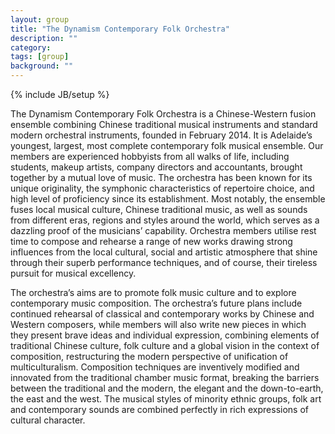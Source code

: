 ```yaml
---
layout: group
title: "The Dynamism Contemporary Folk Orchestra"
description: ""
category: 
tags: [group]
background: ""
---
```

{% include JB/setup %}


The Dynamism Contemporary Folk Orchestra is a Chinese-Western fusion ensemble combining Chinese traditional musical instruments and standard modern orchestral instruments, founded in February 2014. It is Adelaide’s youngest, largest, most complete contemporary folk musical ensemble. Our members are experienced hobbyists from all walks of life, including students, makeup artists, company directors and accountants, brought together by a mutual love of music. The orchestra has been known for its unique originality, the symphonic characteristics of repertoire choice, and high level of proficiency since its establishment. Most notably, the ensemble fuses local musical culture, Chinese traditional music, as well as sounds from different eras, regions and styles around the world, which serves as a dazzling proof of the musicians’ capability. Orchestra members utilise rest time to compose and rehearse a range of new works drawing strong influences from the local cultural, social and artistic atmosphere that shine through their superb performance techniques, and of course, their tireless pursuit for musical excellency.
<!--more-->
The orchestra’s aims are to promote folk music culture and to explore contemporary music composition. The orchestra’s future plans include continued rehearsal of classical and contemporary works by Chinese and Western composers, while members will also write new pieces in which they present brave ideas and individual expression, combining elements of traditional Chinese culture, folk culture and a global vision in the context of composition, restructuring the modern perspective of unification of multiculturalism. Composition techniques are inventively modified and innovated from the traditional chamber music format, breaking the barriers between the traditional and the modern, the elegant and the down-to-earth, the east and the west. The musical styles of minority ethnic groups, folk art and contemporary sounds are combined perfectly in rich expressions of cultural character.
